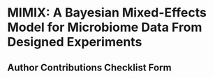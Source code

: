 # MIMIX: A Bayesian Mixed-Effects Model for Microbiome Data From Designed Experiments


## Author Contributions Checklist Form